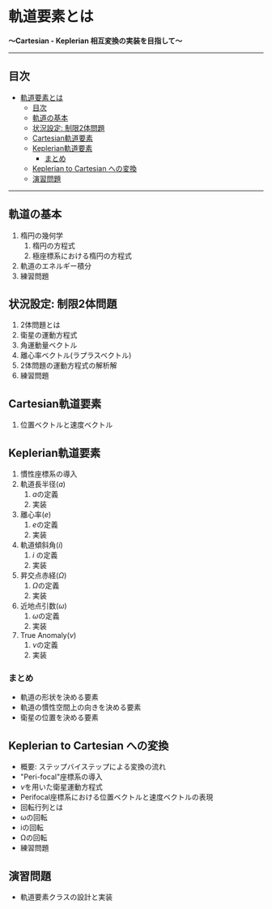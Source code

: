 # 軌道要素とは
**〜Cartesian - Keplerian 相互変換の実装を目指して〜**

---

## 目次
- [軌道要素とは](#軌道要素とは)
  - [目次](#目次)
  - [軌道の基本](#軌道の基本)
  - [状況設定: 制限2体問題](#状況設定-制限2体問題)
  - [Cartesian軌道要素](#cartesian軌道要素)
  - [Keplerian軌道要素](#keplerian軌道要素)
    - [まとめ](#まとめ)
  - [Keplerian to Cartesian への変換](#keplerian-to-cartesian-への変換)
  - [演習問題](#演習問題)
---

## 軌道の基本
1. 楕円の幾何学
   1. 楕円の方程式
   2. 極座標系における楕円の方程式
2. 軌道のエネルギー積分
3. 練習問題

## 状況設定: 制限2体問題
1. 2体問題とは
2. 衛星の運動方程式
3. 角運動量ベクトル
4. 離心率ベクトル(ラプラスベクトル)
5. 2体問題の運動方程式の解析解
6. 練習問題

## Cartesian軌道要素
1. 位置ベクトルと速度ベクトル

## Keplerian軌道要素
1. 慣性座標系の導入
2. 軌道長半径($a$)
   1. $a$の定義
   2. 実装
3. 離心率($e$)
   1. $e$の定義
   2. 実装
4. 軌道傾斜角($i$)
   1. $i$ の定義
   2. 実装
5. 昇交点赤経($\Omega$)
   1. $\Omega$の定義
   2. 実装
6. 近地点引数($\omega$)
   1. $\omega$の定義
   2. 実装
7. True Anomaly($\nu$)
   1. $\nu$の定義
   2. 実装

### まとめ
- 軌道の形状を決める要素
- 軌道の慣性空間上の向きを決める要素
- 衛星の位置を決める要素

## Keplerian to Cartesian への変換
- 概要: ステップバイステップによる変換の流れ
- "Peri-focal"座標系の導入
- $\nu$を用いた衛星運動方程式
- Perifocal座標系における位置ベクトルと速度ベクトルの表現
- 回転行列とは
- ωの回転
- iの回転
- Ωの回転
- 練習問題


## 演習問題
- 軌道要素クラスの設計と実装
